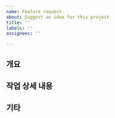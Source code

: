 ```yaml
---
name: Feature request
about: Suggest an idea for this project
title: ''
labels: ''
assignees: ''

---
```


## 개요

## 작업 상세 내용

## 기타
